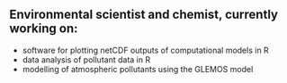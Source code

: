 ## Environmental scientist and chemist, currently working on:
- software for plotting netCDF outputs of computational models in R
- data analysis of pollutant data in R
- modelling of atmospheric pollutants using the GLEMOS model
